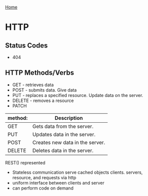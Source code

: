 [Home](./README.md)

# HTTP

## Status Codes
- 404

## HTTP Methods/Verbs
- GET - retrieves data
- POST - submits data. Give data
- PUT - replaces a specified resource. Update data on the server.
- DELETE - removes a resource
- PATCH

| method: | Description                     |
|---------|---------------------------------|
| GET     | Gets data from the server.      |
| PUT     | Updates data in the server.     |
| POST    | Creates new data in the server. |
| DELETE  | Deletes data in the server.     |


REST() represented 
  - Stateless communication
  serve cached objects
  clients. servers, resource, and requests via http
  - uniform interface between clients and server
  - can perform code on demand
